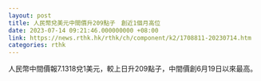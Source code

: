 ```yaml
---
layout: post
title: 人民幣兌美元中間價升209點子　創近1個月高位
date: 2023-07-14 09:21:46.000000000 +08:00
link: https://news.rthk.hk/rthk/ch/component/k2/1708811-20230714.htm
categories: rthk
---
```


人民幣中間價報7.1318兌1美元，較上日升209點子，中間價創6月19日以來最高。
